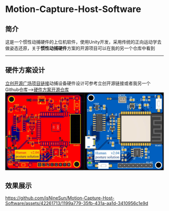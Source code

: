 # Motion-Capture-Host-Software
## 简介
这是一个惯性动捕硬件的上位机软件，使用Unity开发，采用传统的正向运动学去做姿态还原，关于**惯性动捕硬件**方案的开源项目可以在我的另一个仓库中看到    

---

## 硬件方案设计
[立创开源广场项目链接](https://oshwhub.com/isninesun/hpsv204)动捕设备硬件设计可参考立创开源链接或者我另一个Github仓库-->[硬件方案开源仓库](https://github.com/isNineSun/Human-Pose-Estimation---Motion-Capture-Device.git)    
![](https://raw.githubusercontent.com/isNineSun/img_repository/main/PCB.jpg)    

## 效果展示
https://github.com/isNineSun/Motion-Capture-Host-Software/assets/42261713/1199a779-35fb-431a-aa1d-3410956c1e9d